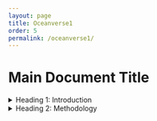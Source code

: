 ```yaml
---
layout: page
title: Oceanverse1
order: 5
permalink: /oceanverse1/
---
```


# Main Document Title

<details>
  <summary>Heading 1: Introduction</summary>
<br>
  1. Point one under introduction

  2. Point two under introduction

  3. Point three under introduction

</details>

<details>
  <summary>Heading 2: Methodology</summary>

  1. Point one under methodology
  2. Point two under methodology
  3. Point three under methodology

</details>

